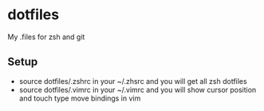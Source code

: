 # dotfiles

My .files for zsh and git

## Setup

* source dotfiles/.zshrc in your ~/.zhsrc and you will get all zsh dotfiles
* source dotfiles/.vimrc in your ~/.vimrc and you will show cursor position and touch type move bindings in vim
